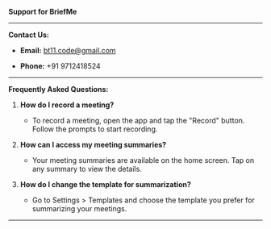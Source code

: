 **Support for BriefMe**



---



**Contact Us:**

- **Email:** bt11.code@gmail.com

- **Phone:** +91 9712418524



---



**Frequently Asked Questions:**



1. **How do I record a meeting?**

   - To record a meeting, open the app and tap the "Record" button. Follow the prompts to start recording.



2. **How can I access my meeting summaries?**

   - Your meeting summaries are available on the home screen. Tap on any summary to view the details.



3. **How do I change the template for summarization?**

   - Go to Settings > Templates and choose the template you prefer for summarizing your meetings.



---
